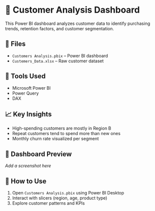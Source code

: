 # 🧍 Customer Analysis Dashboard

This Power BI dashboard analyzes customer data to identify purchasing trends, retention factors, and customer segmentation.

## 📂 Files
- `Customers Analysis.pbix` – Power BI dashboard
- `Custemers_Data.xlsx` – Raw customer dataset

## 🔧 Tools Used
- Microsoft Power BI
- Power Query
- DAX

## 📈 Key Insights
- High-spending customers are mostly in Region B
- Repeat customers tend to spend more than new ones
- Monthly churn rate visualized per segment

## 📸 Dashboard Preview
*Add a screenshot here*

## 📌 How to Use
1. Open `Customers Analysis.pbix` using Power BI Desktop
2. Interact with slicers (region, age, product type)
3. Explore customer patterns and KPIs


